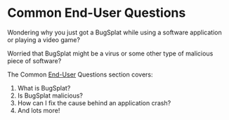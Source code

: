 # Common End-User Questions

Wondering why you just got a BugSplat while using a software application or playing a video game?  

Worried that BugSplat might be a virus or some other type of malicious piece of software?

The Common [End-User](../../bugsplat-dictionary.md#end-users) Questions section covers: 

1. What is BugSplat? 
2. Is BugSplat malicious? 
3. How can I fix the cause behind an application crash?
4. And lots more!



